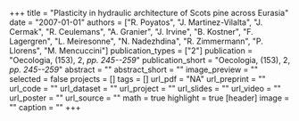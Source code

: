 +++
title = "Plasticity in hydraulic architecture of Scots pine across Eurasia"
date = "2007-01-01"
authors = ["R. Poyatos", "J. Martinez-Vilalta", "J. Cermak", "R. Ceulemans", "A. Granier", "J. Irvine", "B. Kostner", "F. Lagergren", "L. Meiresonne", "N. Nadezhdina", "R. Zimmermann", "P. Llorens", "M. Mencuccini"]
publication_types = ["2"]
publication = "Oecologia, (153), 2, _pp. 245--259_"
publication_short = "Oecologia, (153), 2, _pp. 245--259_"
abstract = ""
abstract_short = ""
image_preview = ""
selected = false
projects = []
tags = []
url_pdf = "NA"
url_preprint = ""
url_code = ""
url_dataset = ""
url_project = ""
url_slides = ""
url_video = ""
url_poster = ""
url_source = ""
math = true
highlight = true
[header]
image = ""
caption = ""
+++
